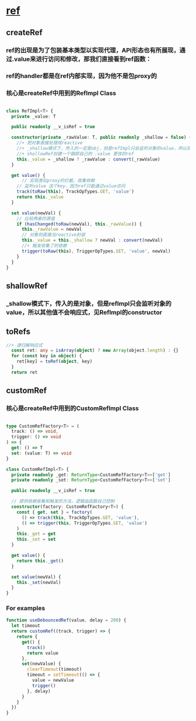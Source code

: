 # [ref](https://v3.cn.vuejs.org/api/refs-api.html#ref)

## createRef

### ref的出现是为了包装基本类型以实现代理，API形态也有所展现，通过.value来进行访问和修改，那我们直接看到ref函数：

### ref的handler都是在ref内部实现，因为他不是包proxy的

### 核心是createRef中用到的RefImpl Class

```ts

class RefImpl<T> {
  private _value: T

  public readonly __v_isRef = true

  constructor(private _rawValue: T, public readonly _shallow = false) {
    //+ 把对象直接处理成reactive
    //+ _shallow模式下，传入的一定是obj，但是refImpl只会监听对象的value，所以其他值不会响应式
    //+ shallowRef创建一个跟踪自己的 .value 更改的ref
    this._value = _shallow ? _rawValue : convert(_rawValue)
  }

  get value() {
	  // 实现类似proxy的拦截，收集依赖
    // 监听value 这个key，因为ref只能通过value访问
    track(toRaw(this), TrackOpTypes.GET, 'value')
    return this._value
  }

  set value(newVal) {
    // 比较两者的源值
    if (hasChanged(toRaw(newVal), this._rawValue)) {
	  this._rawValue = newVal
	  // 对象则直接当reactive封装
      this._value = this._shallow ? newVal : convert(newVal)
      //+ 触发收集了的依赖
      trigger(toRaw(this), TriggerOpTypes.SET, 'value', newVal)
    }
  }
}

```

## shallowRef
### _shallow模式下，传入的是对象，但是refImpl只会监听对象的value，所以其他值不会响应式，见RefImpl的constructor


## toRefs
```ts
//+ 递归解响应式
  const ret: any = isArray(object) ? new Array(object.length) : {}
  for (const key in object) {
    ret[key] = toRef(object, key)
  }
  return ret
```

## customRef
### 核心是createRef中用到的CustomRefImpl Class

```ts

type CustomRefFactory<T> = (
  track: () => void,
  trigger: () => void
) => {
  get: () => T
  set: (value: T) => void
}

class CustomRefImpl<T> {
  private readonly _get: ReturnType<CustomRefFactory<T>>['get']
  private readonly _set: ReturnType<CustomRefFactory<T>>['set']

  public readonly __v_isRef = true

  // 提供依赖收集和触发的方法，逻辑由函数自己控制
  constructor(factory: CustomRefFactory<T>) {
    const { get, set } = factory(
      () => track(this, TrackOpTypes.GET, 'value'),
      () => trigger(this, TriggerOpTypes.SET, 'value')
    )
    this._get = get
    this._set = set
  }

  get value() {
    return this._get()
  }

  set value(newVal) {
    this._set(newVal)
  }
}

```
### For examples

```ts
function useDebouncedRef(value, delay = 200) {
  let timeout
  return customRef((track, trigger) => {
    return {
      get() {
        track()
        return value
      },
      set(newValue) {
        clearTimeout(timeout)
        timeout = setTimeout(() => {
          value = newValue
          trigger()
        }, delay)
      }
    }
  })
}
```
